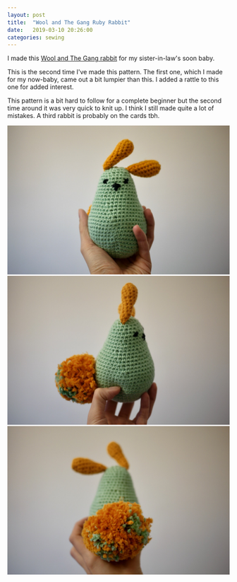 ```yaml
---
layout: post
title:  "Wool and The Gang Ruby Rabbit"
date:   2019-03-10 20:26:00
categories: sewing
---
```


I made this [Wool and The Gang rabbit](https://www.woolandthegang.com/en/products/ruby-rabbit) for my sister-in-law's soon baby.

This is the second time I've made this pattern. The first one, which I made for my now-baby, came out a bit lumpier than this. I added a rattle to this one for added interest.

This pattern is a bit hard to follow for a complete beginner but the second time around it was very quick to knit up. I think I still made quite a lot of mistakes. A third rabbit is probably on the cards tbh.


![Ruby Rabbit](/assets/img/sewing/ruby-rabbit-1.jpg)
![Ruby Rabbit](/assets/img/sewing/ruby-rabbit-2.jpg)
![Ruby Rabbit](/assets/img/sewing/ruby-rabbit-3.jpg)

